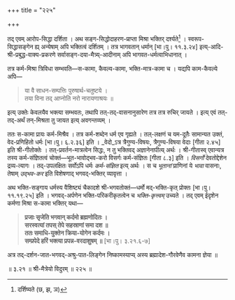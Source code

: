 +++
title = "२२५"

+++

तद् एवम् आरोप-सिद्धा दर्शिता । अथ सङ्ग-सिद्धोदाहरण-प्राप्ता मिश्रा भक्तिर् दर्श्यते[^२३५] । स्वरूप-सिद्धासङ्गेन ह्य् अन्येषाम् अपि भक्तित्वं दर्शितम् । तत्र भागवतान् धर्मान् [भा।पु। ११.३.२४] इत्य्-आदि-श्री-प्रबुद्ध-वाक्य-प्रकरणे सर्वासङ्ग-दया-मैत्र्य्-आदीनाम् अपि भागवत-धर्मत्वाभिधानात् ।

[^२३५]:
    दर्शिष्यते (छ, झ, ञ)


तत्र कर्म-मिश्रा त्रिविधा सम्भवति—स-कामा, कैवल्य-कामा, भक्ति-मात्र-कामा च । यद्यपि काम-कैवल्ये अपि—


> या वै साधन-सम्पत्तिः पुरुषार्थ-चतुष्टये ।  
> तया विना तद् आप्नोति नरो नारायणाश्रयः ॥

इत्य् उक्तेः केवलयैव भक्त्या सम्भवतः, तथापि तत्-तद्-वासनानुसारेण तत्र तत्र रुचिर् जायते । इत्य् एवं तत्-तद्-अर्थं तन्-मिश्रता तु जायत इत्य् अवगन्तव्यम् । 

ततः स-कामा प्रायः कर्म-मिश्रैव । तत्र कर्म-शब्देन धर्म एव गृह्यते । तल्-लक्षणं च यम-दूतैः सामान्यत उक्तं, वेद-प्रणिहितो धर्मः [भा।पु। ६.२.३६] इति । _वेदो_ऽत्र त्रैगुण्य-विषयः, त्रैगुण्य-विषया वेदाः [गीता २.४५] इति श्री-गीतोक्तेः । तत्-प्रवर्तन-मात्रत्वेन सिद्धः, न तु भक्तिवद् अज्ञानेनापीत्य् अर्थः । श्री-गीतास्व् एवान्यत्र तस्य कर्म-संज्ञितत्वं चोक्तं—भूत-भावोद्भव-करो विसर्गः कर्म-संज्ञितः [गीता ८.३] इति । _विसर्गो_ देवतोद्देशेन द्रव्य-त्यागः । तद्-उपलक्षितः सर्वोऽपि धर्मः _कर्म-संज्ञित_ इत्य् अर्थः । स च _भूतानां_ प्राणिनां ये _भावा_ वासनाः, तेषाम् _उद्भव-कर_ इति विशेषणाद् भगवद्-भक्तिर् व्यावृत्ता । 

अथ भक्ति-सङ्गाय धर्मस्य वैशिष्ट्यं चैकादशे श्री-भगवतोक्तं—धर्मो मद्-भक्ति-कृत् प्रोक्तः [भा।पु। ११.१९.२५] इति । भगवद्-अर्पणेन भक्ति-परिकरीकृतत्वेन च _भक्ति-कृत्त्वम्_ उच्यते । तद् एवम् ईदृशेन कर्मणा मिश्रा स-कामा भक्तिर् यथा—


> **प्रजाः सृजेति भगवान् कर्दमो ब्रह्मणोदितः ।**  
> **सरस्वत्यां तपस् तेपे सहस्राणां समा दश ॥**  
> **ततः समाधि-युक्तेन क्रिया-योगेन कर्दमः ।**  
> **सम्प्रपेदे हरिं भक्त्या प्रपन्न-वरदाशुषम् ॥** [भा।पु। ३.२१.६-७]

अत्र तद्-दर्शन-जात-भगवद्-अश्रु-पात-लिङ्गेन निष्कामस्याप्य् अस्य ब्रह्मादेश-गौरवेणैव कामना ज्ञेया ॥

॥ ३.२१ ॥ श्री-मैत्रेयो विदुरम् ॥ २२५ ॥
